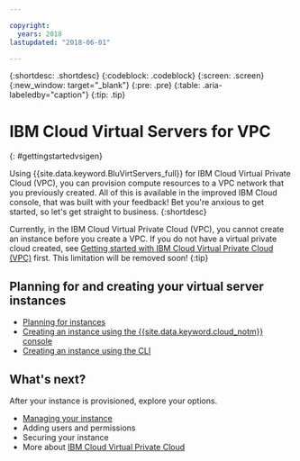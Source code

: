 ```yaml
---

copyright:
  years: 2018
lastupdated: "2018-06-01"

---
```


{:shortdesc: .shortdesc}
{:codeblock: .codeblock}
{:screen: .screen}
{:new_window: target="_blank"}
{:pre: .pre}
{:table: .aria-labeledby="caption"}
{:tip: .tip}

# IBM Cloud Virtual Servers for VPC 
{: #gettingstartedvsigen}

Using {{site.data.keyword.BluVirtServers_full}} for IBM Cloud Virtual Private Cloud (VPC), you can provision compute resources to a VPC network that you previously created. All of this is available in the improved IBM Cloud console, that was built with your feedback! Bet you're anxious to get started, so let's get straight to business.
{:shortdesc}

Currently, in the IBM Cloud Virtual Private Cloud (VPC), you cannot create an instance before you create a VPC.  If you do not have a virtual private cloud created, see [Getting started with IBM Cloud Virtual Private Cloud (VPC)](/docs/infrastructure/vpc/getting-started.html) first. This limitation will be removed soon!
{:tip}
 
## Planning for and creating your virtual server instances

 * [Planning for instances](vsi_best_practices.html)
 * [Creating an instance using the {{site.data.keyword.cloud_notm}} console](vsi_is_create_instance.html)
 * [Creating an instance using the CLI](vsi_is_create_instance_cli.html)
  
## What's next?
After your instance is provisioned, explore your options.
* [Managing your instance](vsi_is_manage_instances.html)
* Adding users and permissions
* Securing your instance
* More about [IBM Cloud Virtual Private Cloud](/docs/infrastructure/vpc/about.html)
 

